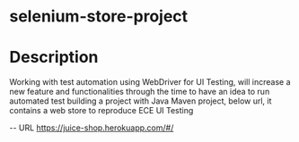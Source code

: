 # selenium-store-project

# Description
Working with test automation using WebDriver for UI Testing, will increase a new feature and functionalities through the time to have an idea to run automated test building a project with Java Maven project, below url, it contains a web store to reproduce ECE UI Testing

-- URL
https://juice-shop.herokuapp.com/#/

